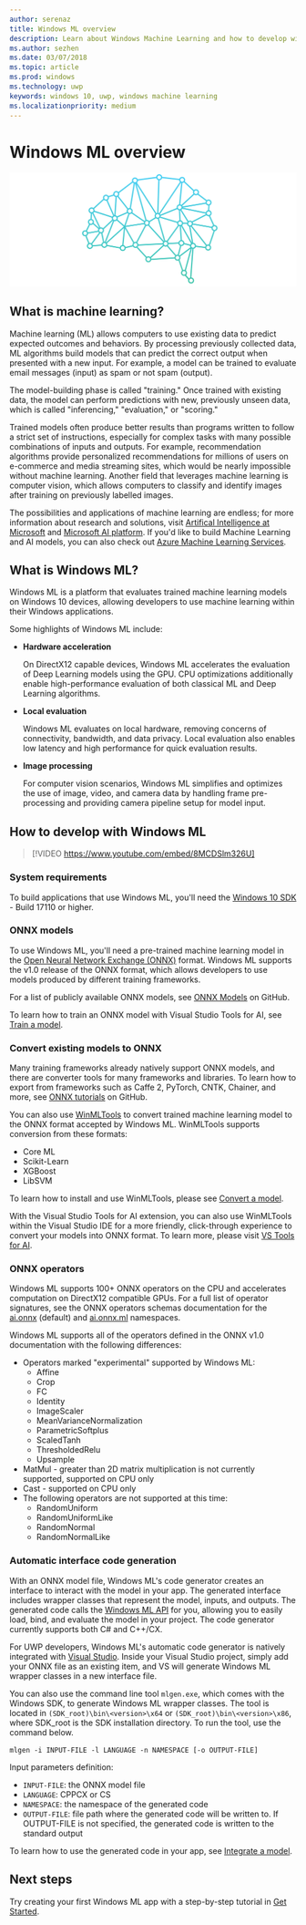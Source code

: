 ```yaml
---
author: serenaz
title: Windows ML overview
description: Learn about Windows Machine Learning and how to develop with Windows ML.
ms.author: sezhen
ms.date: 03/07/2018
ms.topic: article
ms.prod: windows
ms.technology: uwp
keywords: windows 10, uwp, windows machine learning
ms.localizationpriority: medium
---
```


# Windows ML overview

![Windows machine learning graphic](images/brain.png)

## What is machine learning?

Machine learning (ML) allows computers to use existing data to predict expected outcomes and behaviors. By processing previously collected data, ML algorithms build models that can predict the correct output when presented with a new input. For example, a model can be trained to evaluate email messages (input) as spam or not spam (output).

The model-building phase is called "training." Once trained with existing data, the model can perform predictions with new, previously unseen data, which is called "inferencing," "evaluation," or "scoring."

Trained models often produce better results than programs written to follow a strict set of instructions, especially for complex tasks with many possible combinations of inputs and outputs. For example, recommendation algorithms provide personalized recommendations for millions of users on e-commerce and media streaming sites, which would be nearly impossible without machine learning. Another field that leverages machine learning is computer vision, which allows computers to classify and identify images after training on previously labelled images.

The possibilities and applications of machine learning are endless; for more information about research and solutions, visit [Artifical Intelligence at Microsoft](https://www.microsoft.com/ai) and [Microsoft AI platform](https://azure.microsoft.com/en-us/overview/ai-platform/). If you'd like to build Machine Learning and AI models, you can also check out [Azure Machine Learning Services](https://docs.microsoft.com/azure/machine-learning/preview/overview-what-is-azure-ml).

## What is Windows ML?

Windows ML is a platform that evaluates trained machine learning models on Windows 10 devices, allowing developers to use machine learning within their Windows applications.

Some highlights of Windows ML include:

- **Hardware acceleration**
    
    On DirectX12 capable devices, Windows ML accelerates the evaluation of Deep Learning models using the GPU. CPU optimizations additionally enable high-performance evaluation of both classical ML and Deep Learning algorithms.

- **Local evaluation**

    Windows ML evaluates on local hardware, removing concerns of connectivity, bandwidth, and data privacy. Local evaluation also enables low latency and high performance for quick evaluation results.

- **Image processing**

    For computer vision scenarios, Windows ML simplifies and optimizes the use of image, video, and camera data by handling frame pre-processing and providing camera pipeline setup for model input.

## How to develop with Windows ML

> [!VIDEO https://www.youtube.com/embed/8MCDSlm326U]

### System requirements

To build applications that use Windows ML, you'll need the [Windows 10 SDK](https://developer.microsoft.com/windows/downloads/windows-10-sdk) - Build 17110 or higher.

### ONNX models

To use Windows ML, you'll need a pre-trained machine learning model in the [Open Neural Network Exchange (ONNX)](https://onnx.ai) format. Windows ML supports the v1.0 release of the ONNX format, which allows developers to use models produced by different training frameworks.

For a list of publicly available ONNX models, see [ONNX Models](https://github.com/onnx/models) on GitHub.

To learn how to train an ONNX model with Visual Studio Tools for AI, see [Train a model](train-ai-model.md).

### Convert existing models to ONNX

Many training frameworks already natively support ONNX models, and there are converter tools for many frameworks and libraries. To learn how to export from frameworks such as Caffe 2, PyTorch, CNTK, Chainer, and more, see [ONNX tutorials](https://github.com/onnx/tutorials) on GitHub.

You can also use [WinMLTools](https://pypi.org/project/winmltools/) to convert trained machine learning model to the ONNX format accepted by Windows ML. WinMLTools supports conversion from these formats:

- Core ML
- Scikit-Learn
- XGBoost
- LibSVM

To learn how to install and use WinMLTools, please see [Convert a model](conversion-samples.md).

With the Visual Studio Tools for AI extension, you can also use WinMLTools within the Visual Studio IDE for a more friendly, click-through experience to convert your models into ONNX format. To learn more, please visit [VS Tools for AI](https://github.com/Microsoft/vs-tools-for-ai/).

### ONNX operators

Windows ML supports 100+ ONNX operators on the CPU and accelerates computation on DirectX12 compatible GPUs. For a full list of operator signatures, see the ONNX operators schemas documentation for the [ai.onnx](https://github.com/onnx/onnx/blob/rel-1.0/docs/Operators.md) (default) and [ai.onnx.ml](https://github.com/onnx/onnx/blob/rel-1.0/docs/Operators-ml.md) namespaces.

Windows ML supports all of the operators defined in the ONNX v1.0 documentation with the following differences:

- Operators marked "experimental" supported by Windows ML:
	- Affine
	- Crop
	- FC
	- Identity
	- ImageScaler
	- MeanVarianceNormalization
	- ParametricSoftplus
	- ScaledTanh
	- ThresholdedRelu
	- Upsample
- MatMul - greater than 2D matrix multiplication is not currently supported, supported on CPU only
- Cast - supported on CPU only
- The following operators are not supported at this time:
	- RandomUniform
	- RandomUniformLike
	- RandomNormal
	- RandomNormalLike

### Automatic interface code generation

With an ONNX model file, Windows ML's code generator creates an interface to interact with the model in your app. The generated interface includes wrapper classes that represent the model, inputs, and outputs. The generated code calls the [Windows ML API](/uwp/api/windows.ai.machinelearning.preview) for you, allowing you to easily load, bind, and evaluate the model in your project. The code generator currently supports both C# and C++/CX.

For UWP developers, Windows ML's automatic code generator is natively integrated with [Visual Studio](https://developer.microsoft.com/windows/downloads). Inside your Visual Studio project, simply add your ONNX file as an existing item, and VS will generate Windows ML wrapper classes in a new interface file.

You can also use the command line tool `mlgen.exe`, which comes with the Windows SDK, to generate Windows ML wrapper classes. The tool is located in `(SDK_root)\bin\<version>\x64` or `(SDK_root)\bin\<version>\x86`, where SDK_root is the SDK installation directory. To run the tool, use the command below.

```
mlgen -i INPUT-FILE -l LANGUAGE -n NAMESPACE [-o OUTPUT-FILE]
```

Input parameters definition:

- `INPUT-FILE`: the ONNX model file
- `LANGUAGE`: CPPCX or CS
- `NAMESPACE`: the namespace of the generated code
- `OUTPUT-FILE`: file path where the generated code will be written to. If OUTPUT-FILE is not specified, the generated code is written to the standard output

To learn how to use the generated code in your app, see [Integrate a model](integrate-model.md).

## Next steps

Try creating your first Windows ML app with a step-by-step tutorial in [Get Started](get-started.md).
